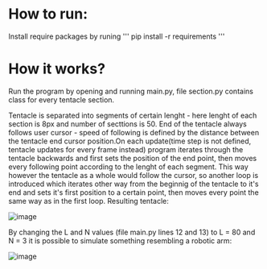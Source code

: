 # How to run:
Install require packages by runing
'''
pip install -r requirements
'''

# How it works?
Run the program by opening and running main.py, file section.py contains class for every tentacle section.

Tentacle is separated into segments of certain lenght - here lenght of each section is 8px and number of secttions is 50. End of the tentacle always follows user cursor - speed of following is defined by the distance between the tentacle end cursor position.On each update(time step is not defined, tentacle updates for every frame instead) program iterates through the tentacle backwards and first sets the position of the end point, then moves every following point according to the lenght of each segment. This way however the tentacle as a whole would follow the cursor, so another loop is introduced which iterates other way from the beginnig of the tentacle to it's end and sets it's first position to a certain point, then moves every point the same way as in the first loop. Resulting tentacle:

![image](https://user-images.githubusercontent.com/94861828/148652663-81c55c33-a9d0-4bd4-bf0e-69a368e86db1.png)

By changing the L and N values (file main.py lines 12 and 13) to L = 80 and N = 3 it is possible to simulate something resembling a robotic arm:

![image](https://user-images.githubusercontent.com/94861828/148652648-42757e4e-9a91-474c-bd66-2f1bd44abb20.png)



